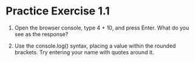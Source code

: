 # Practice Exercise 1.1

1. Open the browser console, type 4 + 10, and press Enter. What do you see as the response?

2. Use the console.log() syntax, placing a value within the rounded brackets. Try entering your name with quotes around it.
